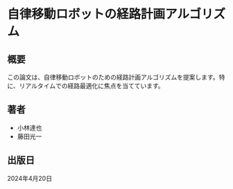 # 自律移動ロボットの経路計画アルゴリズム

## 概要

この論文は、自律移動ロボットのための経路計画アルゴリズムを提案します。特に、リアルタイムでの経路最適化に焦点を当てています。

## 著者

- 小林達也
- 藤田光一

## 出版日

2024年4月20日 